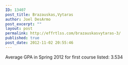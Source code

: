 ```yaml
---
ID: 13407
post_title: Brazauskas,Vytaras
author: Joel DesArmo
post_excerpt: ""
layout: post
permalink: http://effrtlss.com/brazauskasvytaras-3/
published: true
post_date: 2012-11-02 20:55:46
---
```

<p>Average GPA in Spring 2012 for first course listed: 3.534</p>